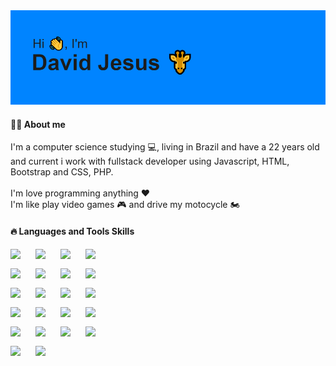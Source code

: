 <img src="header.png">
<h4>👍🏼 About me</h4>
I'm a computer science studying 💻, living in Brazil and have a 22 years old and current i work with fullstack developer using Javascript, HTML, Bootstrap and CSS, PHP.
<br>
<br>
I'm love programming anything ❤️
<br>
I'm like play video games 🎮 and drive my motocycle 🏍
<br>

<h4>🔥 Languages and Tools Skills</h4>
<div style="display: flex; align-items: center; gap: 15px; width: 150px; flex-wrap: wrap;">
<img width="25px" src='https://cdn.jsdelivr.net/gh/devicons/devicon/icons/php/php-plain.svg'>
<img width="25px" src='https://cdn.jsdelivr.net/gh/devicons/devicon/icons/dart/dart-plain-wordmark.svg'>
<img width="25px" src='https://cdn.jsdelivr.net/gh/devicons/devicon/icons/javascript/javascript-original.svg'>
<img width="25px" src='https://cdn.jsdelivr.net/gh/devicons/devicon/icons/c/c-original.svg'>
<img width="25px" src='https://cdn.jsdelivr.net/gh/devicons/devicon/icons/canva/canva-original.svg'>
<img width="25px" src='https://cdn.jsdelivr.net/gh/devicons/devicon/icons/vuetify/vuetify-original.svg'>
<img width="25px" src='https://cdn.jsdelivr.net/gh/devicons/devicon/icons/vuejs/vuejs-original.svg'>
<img width="25px" src='https://cdn.jsdelivr.net/gh/devicons/devicon/icons/composer/composer-original.svg'>
<img width="25px" src='https://cdn.jsdelivr.net/gh/devicons/devicon/icons/css3/css3-original.svg'>
<img width="25px" src='https://cdn.jsdelivr.net/gh/devicons/devicon/icons/docker/docker-original.svg'>
<img width="25px" src='https://cdn.jsdelivr.net/gh/devicons/devicon/icons/figma/figma-original.svg'>
<img width="25px" src='https://cdn.jsdelivr.net/gh/devicons/devicon/icons/git/git-original.svg'>
<img width="25px" src='https://cdn.jsdelivr.net/gh/devicons/devicon/icons/github/github-original.svg'>
<img width="25px" src='https://cdn.jsdelivr.net/gh/devicons/devicon/icons/html5/html5-original.svg'>
<img width="25px" src='https://cdn.jsdelivr.net/gh/devicons/devicon/icons/jquery/jquery-original.svg'>
<img width="25px" src='https://cdn.jsdelivr.net/gh/devicons/devicon/icons/laravel/laravel-plain.svg'>
<img width="25px" src='https://cdn.jsdelivr.net/gh/devicons/devicon/icons/less/less-plain-wordmark.svg'>
<img width="25px" src='https://cdn.jsdelivr.net/gh/devicons/devicon/icons/markdown/markdown-original.svg'>
<img width="25px" src='https://cdn.jsdelivr.net/gh/devicons/devicon/icons/mysql/mysql-original.svg'>
<img width="25px" src='https://cdn.jsdelivr.net/gh/devicons/devicon/icons/nodejs/nodejs-original.svg'>
<img width="25px" src='https://cdn.jsdelivr.net/gh/devicons/devicon/icons/photoshop/photoshop-line.svg'>
<img width="25px" src='https://cdn.jsdelivr.net/gh/devicons/devicon/icons/typescript/typescript-original.svg'>
</div>
  
